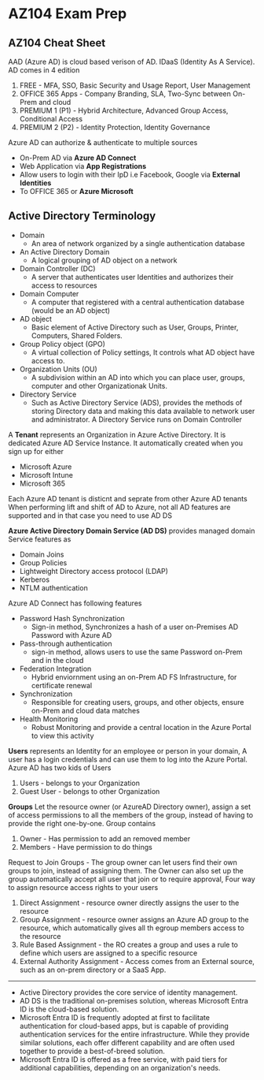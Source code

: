# AZ104 Exam Prep


## AZ104 Cheat Sheet
AAD (Azure AD) is cloud based verison of AD. IDaaS (Identity As A Service).
AD comes in 4 edition
1. FREE - MFA, SSO, Basic Security and Usage Report, User Management
2. OFFICE 365 Apps - Company Branding, SLA, Two-Sync between On-Prem and cloud
3. PREMIUM 1 (P1) - Hybrid Architecture, Advanced Group Access, Conditional Access
4. PREMIUM 2 (P2) - Identity Protection, Identity Governance

Azure AD can authorize & authenticate to multiple sources
- On-Prem AD via **Azure AD Connect**
- Web Application via **App Registrations**
- Allow users to login with their IpD i.e Facebook, Google via **External Identities**
- To OFFICE 365 or **Azure Microsoft**

## Active Directory Terminology
- Domain 
  - An area of network organized by a single authentication database
- An Active Directory Domain
  - A logical grouping of AD object on a network
- Domain Controller (DC)
  - A server that authenticates user Identities and authorizes their access to resources
- Domain Computer
  - A computer that registered with a central authentication database (would be an AD object)
- AD object
  - Basic element of Active Directory such as User, Groups, Printer, Computers, Shared Folders.
- Group Policy object (GPO) 
  - A virtual collection of Policy settings, It controls what AD object have access to.
- Organization Units (OU)
  - A subdivision within an AD into which you can place user, groups, computer and other Organizationak Units.
- Directory Service
  - Such as Active Directory Service (ADS), provides the methods of storing Directory data and making this data available to network user and administrator. A Directory Service runs on Domain Controller


A **Tenant** represents an Organization in Azure Active Directory. It is dedicated Azure AD Service Instance. It automatically created when you sign up for either
- Microsoft Azure 
- Microsoft Intune
- Microsoft 365

Each Azure AD tenant is disticnt and seprate from other Azure AD tenants
When performing lift and shift of AD to Azure, not all AD features are supported and in that case you need to use AD DS 

**Azure Active Directory Domain Service (AD DS)** provides managed domain Service features as 
- Domain Joins
- Group Policies
- Lightweight Directory access protocol (LDAP)
- Kerberos
- NTLM authentication

Azure AD Connect has following features
- Password Hash Synchronization
  - Sign-in method, Synchronizes a hash of a user on-Premises AD Password with Azure AD
- Pass-through authentication
  - sign-in method, allows users to use the same Password on-Prem and in the cloud
- Federation Integration
  - Hybrid enviornment using an on-Prem AD FS Infrastructure, for certificate renewal
- Synchronization
  - Responsible for creating users, groups, and other objects, ensure on-Prem and cloud data matches
- Health Monitoring
  - Robust Monitoring and provide a central location in the Azure Portal to view this activity

**Users** represents an Identity for an employee or person in your domain, A user has a login credentials and can use them to log into the Azure Portal. 
Azure AD has two kids of Users
1. Users - belongs to your Organization
2. Guest User - belongs to other Organization

**Groups** Let the resource owner (or AzureAD Directory owner), assign a set of access permissions to all the members of the group, instead of having to provide the right one-by-one. Group contains
1. Owner - Has permission to add an removed member
2. Members - Have permission to do things


Request to Join Groups - The group owner can let users find their own groups to join, instead of assigning them. The Owner can also set up the group automatically accept all user that join or to require approval, Four way to assign resource access rights to your users
1. Direct Assignment - resource owner directly assigns the user to the resource
2. Group Assignment - resource owner assigns an Azure AD group to the resource, which automatically gives all th egroup members access to the resource
3. Rule Based Assignment - the RO creates a group and uses a rule to define which users are assigned to a specific resource 
4. External Authority Assignment - Access comes from an External source, such as an on-prem directory or a SaaS App.

---------------

- Active Directory provides the core service of identity management.
- AD DS is the traditional on-premises solution, whereas Microsoft Entra ID is the cloud-based solution. 
- Microsoft Entra ID is frequently adopted at first to facilitate authentication for cloud-based apps, but is capable of providing authentication services for the entire infrastructure. While they provide similar solutions, each offer different capability and are often used together to provide a best-of-breed solution. 
- Microsoft Entra ID is offered as a free service, with paid tiers for additional capabilities, depending on an organization's needs.
